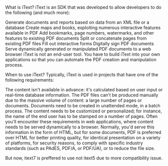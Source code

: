 What is iText?
iText is an SDK that was developed to allow developers to do the following (and much more):

Generate documents and reports based on data from an XML file or a database
Create maps and books, exploiting numerous interactive features available in PDF
Add bookmarks, page numbers, watermarks, and other features to existing PDF documents
Split or concatenate pages from existing PDF files
Fill out interactive forms
Digitally sign PDF documents
Serve dynamically generated or manipulated PDF documents to a web browser
iText is not an end-user tool. You have to build iText into your own applications so that you can automate the PDF creation and manipulation process.

When to use iText?
Typically, iText is used in projects that have one of the following requirements:

The content isn't available in advance: it's calculated based on user input or real-time database information.
The PDF files can't be produced manually due to the massive volume of content: a large number of pages or documents.
Documents need to be created in unattended mode, in a batch process.
The content needs to be customized or personalized; for instance, the name of the end user has to be stamped on a number of pages.
Often you'll encounter these requirements in web applications, where content needs to be served dynamically to a browser. Normally, you'd serve this information in the form of HTML, but for some documents, PDF is preferred over HTML for better printing quality, for identical presentation on a variety of platforms, for security reasons, to comply with specific industry standards (such as PAdES, PDF/A, or PDF/UA), or to reduce the file size.


But now, itext7 is preffered to use not itext5 due to more compatibility issue.
